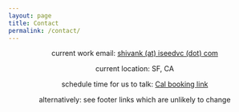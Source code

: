 ```yaml
---
layout: page
title: Contact
permalink: /contact/
---
```


<p style="text-align: center;">current work email: <a href="mailto:shivank@iseedvc.com">shivank (at) iseedvc (dot) com</a></p>
<p style="text-align: center;">current location: SF, CA</p>
<p style="text-align: center;">schedule time for us to talk: <a href="https://cal.com/shiv-iseed">Cal booking link</a></p>
<p style="text-align: center;">alternatively: see footer links which are unlikely to change</p>
